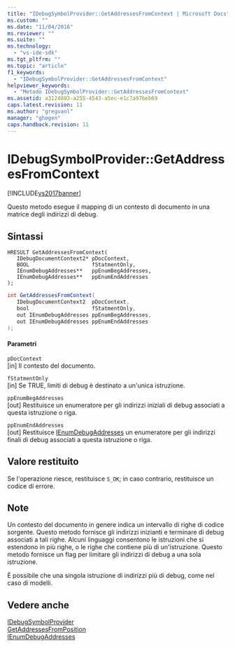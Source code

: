 ```yaml
---
title: "IDebugSymbolProvider::GetAddressesFromContext | Microsoft Docs"
ms.custom: ""
ms.date: "11/04/2016"
ms.reviewer: ""
ms.suite: ""
ms.technology: 
  - "vs-ide-sdk"
ms.tgt_pltfrm: ""
ms.topic: "article"
f1_keywords: 
  - "IDebugSymbolProvider::GetAddressesFromContext"
helpviewer_keywords: 
  - "Metodo IDebugSymbolProvider::GetAddressesFromContext"
ms.assetid: a3124883-a255-4543-a5ec-e1c7a97beb69
caps.latest.revision: 11
ms.author: "gregvanl"
manager: "ghogen"
caps.handback.revision: 11
---
```

# IDebugSymbolProvider::GetAddressesFromContext
[!INCLUDE[vs2017banner](../../../code-quality/includes/vs2017banner.md)]

Questo metodo esegue il mapping di un contesto di documento in una matrice degli indirizzi di debug.  
  
## Sintassi  
  
```cpp#  
HRESULT GetAddressesFromContext(   
   IDebugDocumentContext2* pDocContext,  
   BOOL                    fStatmentOnly,  
   IEnumDebugAddresses**   ppEnumBegAddresses,  
   IEnumDebugAddresses**   ppEnumEndAddresses  
);  
```  
  
```c#  
int GetAddressesFromContext(  
   IDebugDocumentContext2  pDocContext,  
   bool                    fStatmentOnly,  
   out IEnumDebugAddresses ppEnumBegAddresses,  
   out IEnumDebugAddresses ppEnumEndAddresses  
);  
```  
  
#### Parametri  
 `pDocContext`  
 \[in\]  Il contesto del documento.  
  
 `fStatmentOnly`  
 \[in\]  Se TRUE, limiti di debug è destinato a un'unica istruzione.  
  
 `ppEnumBegAddresses`  
 \[out\]  Restituisce un enumeratore per gli indirizzi iniziali di debug associati a questa istruzione o riga.  
  
 `ppEnumEndAddresses`  
 \[out\]  Restituisce [IEnumDebugAddresses](../../../extensibility/debugger/reference/ienumdebugaddresses.md) un enumeratore per gli indirizzi finali di debug associati a questa istruzione o riga.  
  
## Valore restituito  
 Se l'operazione riesce, restituisce `S_OK`; in caso contrario, restituisce un codice di errore.  
  
## Note  
 Un contesto del documento in genere indica un intervallo di righe di codice sorgente.  Questo metodo fornisce gli indirizzi inizianti e terminare di debug associati a tali righe.  Alcuni linguaggi consentono le istruzioni che si estendono in più righe, o le righe che contiene più di un'istruzione.  Questo metodo fornisce un flag per limitare gli indirizzi di debug a una sola istruzione.  
  
 È possibile che una singola istruzione di indirizzi più di debug, come nel caso di modelli.  
  
## Vedere anche  
 [IDebugSymbolProvider](../../../extensibility/debugger/reference/idebugsymbolprovider.md)   
 [GetAddressesFromPosition](../Topic/IDebugSymbolProvider::GetAddressesFromPosition.md)   
 [IEnumDebugAddresses](../../../extensibility/debugger/reference/ienumdebugaddresses.md)
